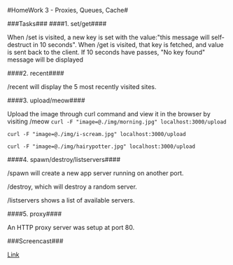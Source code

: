 #HomeWork 3 - Proxies, Queues, Cache#

###Tasks###
####1. set/get####

When /set is visited, a new key is set with the value:"this message will self-destruct in 10 seconds".
When /get is visited, that key is fetched, and value is sent back to the client.
If 10 seconds have passes, "No key found" message will be displayed

####2. recent####

/recent will display the 5 most recently visited sites.

####3. upload/meow####

Upload the image through curl command and view it in the browser by visiting /meow
`curl -F "image=@./img/morning.jpg" localhost:3000/upload`

`curl -F "image=@./img/i-scream.jpg" localhost:3000/upload`

`curl -F "image=@./img/hairypotter.jpg" localhost:3000/upload`

####4. spawn/destroy/listservers####

/spawn will create a new app server running on another port.

/destroy, which will destroy a random server.

/listservers shows a list of available servers.


####5. proxy####

An HTTP proxy server was setup at port 80.


###Screencast###

[Link](https://youtu.be/)
